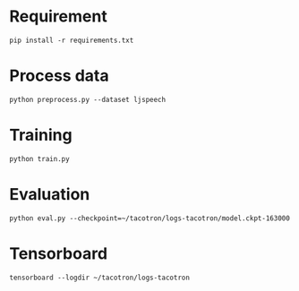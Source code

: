 # Requirement
    pip install -r requirements.txt
# Process data
    python preprocess.py --dataset ljspeech
# Training
    python train.py
# Evaluation
    python eval.py --checkpoint=~/tacotron/logs-tacotron/model.ckpt-163000
# Tensorboard
    tensorboard --logdir ~/tacotron/logs-tacotron
